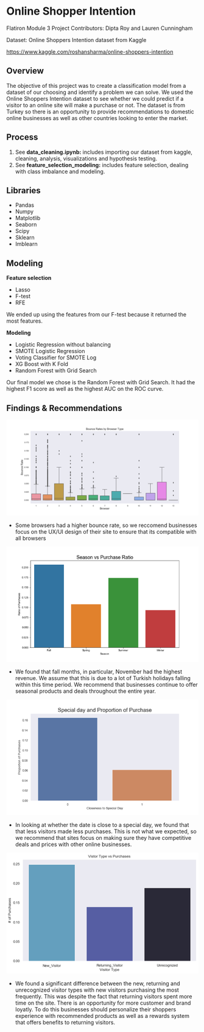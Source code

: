 # Online Shopper Intention

Flatiron Module 3 Project
Contributors: Dipta Roy and Lauren Cunningham 

Dataset: Online Shoppers Intention dataset from Kaggle

https://www.kaggle.com/roshansharma/online-shoppers-intention


## Overview 

The objective of this project was to create a classification model from a dataset of our choosing and identify a problem we can solve. We used the Online Shoppers Intention dataset to see whether we could predict if a visitor to an online site will make a purchase or not. The dataset is from Turkey so there is an opportunity to provide recommendations to domestic online businesses as well as other countries looking to enter the market.


## Process 
1. See **data_cleaning.ipynb:** includes importing our dataset from kaggle, cleaning, analysis, visualizations and hypothesis testing.
2. See **feature_selection_modeling:** includes feature selection, dealing with class imbalance and modeling. 


## Libraries 
- Pandas
- Numpy 
- Matplotlib
- Seaborn
- Scipy
- Sklearn
- Imblearn 


## Modeling

**Feature selection**
- Lasso 
- F-test 
- RFE 

We ended up using the features from our F-test because it returned the most features.

**Modeling**
- Logistic Regression without balancing 
- SMOTE Logistic Regression
- Voting Classifier for SMOTE Log
- XG Boost with K Fold
- Random Forest with Grid Search

Our final model we chose is the Random Forest with Grid Search. It had the highest F1 score as well as the highest AUC on the ROC curve.


## Findings & Recommendations 

![Image](/visualizations/bounce_browser.png)

- Some browsers had a higher bounce rate, so we reccomend businesses focus on the UX/UI design of their site to ensure that its compatible with all browsers

![Image](/visualizations/seasonality.png)

- We found that fall months, in particular, November had the highest revenue. We assume that this is due to a lot of Turkish holidays falling within this time period. We recommend that businesses continue to offer seasonal products and deals throughout the entire year. 

![Image](/visualizations/specialday.png)

- In looking at whether the date is close to a special day, we found that that less visitors made less purchases. This is not what we expected, so we recommend that sites focus on making sure they have competitive deals and prices with other online businesses. 

![Image](/visualizations/visitortype.png)

- We found a significant difference between the new, returning and unrecognized visitor types with new visitors purchasing the most frequently. This was despite the fact that returning visitors spent more time on the site. There is an opportunity for more customer and brand loyatly. To do this businesses should personalize their shoppers experience with recommended products as well as a rewards system that offers benefits to returning visitors. 


